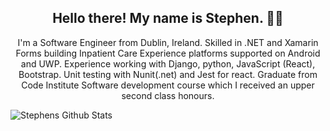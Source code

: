 <h2 align="center">Hello there! My name is Stephen. 👋🤓</h2>
<p align="center">I'm a Software Engineer from Dublin, Ireland.
Skilled in .NET and Xamarin Forms building Inpatient Care Experience platforms supported on Android and UWP. Experience working with Django, python, JavaScript (React), Bootstrap. Unit testing with Nunit(.net) and Jest for react.
  Graduate from Code Institute Software development course which I received an upper second class honours.
</p>


![Stephens Github Stats](https://github-readme-stats.vercel.app/api?username=nemixu&theme=tokyonight)

<!--
**nemixu/nemixu** is a ✨ _special_ ✨ repository because its `README.md` (this file) appears on your GitHub profile.

Here are some ideas to get you started:

- 🔭 I’m currently working on ...
- 🌱 I’m currently learning ...
- 👯 I’m looking to collaborate on ...
- 🤔 I’m looking for help with ...
- 💬 Ask me about ...
- 📫 How to reach me: ...
- 😄 Pronouns: ...
- ⚡ Fun fact: ...
-->
